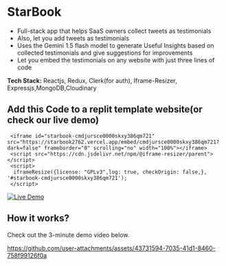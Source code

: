 # StarBook

- Full-stack app that helps SaaS owners collect tweets as testimonials
- Also, let you add tweets as testimonials
- Uses the Gemini 1.5 flash model to generate Useful Insights based on collected testimonials and
  give suggestions for improvements
- Let you embed the testimonials on any website with just three lines of code

**Tech Stack:** Reactjs, Redux, Clerk(for auth), Iframe-Resizer, Expressjs,MongoDB,Cloudinary

## Add this Code to a replit template website(or check our live demo)

```
 <iframe id="starbook-cmdjursce0000skxy386qm721" src="https://starbook2762.vercel.app/embed/cmdjursce0000skxy386qm721?dark=false" frameborder="0" scrolling="no" width="100%"></iframe>
 <script src="https://cdn.jsdelivr.net/npm/@iframe-resizer/parent"></script>
 <script>
  iframeResize({license: "GPLv3",log: true, checkOrigin: false,}, '#starbook-cmdjursce0000skxy386qm721');
 </script>
```

<a href="https://codepen.io/Wasif-Kareem/pen/OJeExjy?editors=1000"
rel="noopener noreferrer"
target="_blank">
<img src="https://img.shields.io/badge/Live-Demo-brightgreen?style=for-the-badge&logo=appveyor" alt="Live Demo">
</a>

## How it works?

Check out the 3-minute demo video below.


https://github.com/user-attachments/assets/43731594-7035-41d1-8460-758f99126f0a


